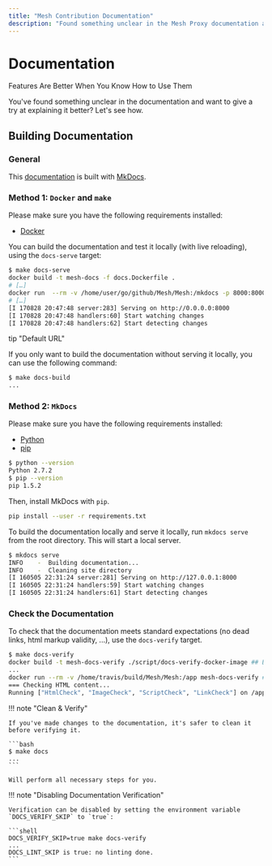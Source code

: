 ```yaml
---
title: "Mesh Contribution Documentation"
description: "Found something unclear in the Mesh Proxy documentation and want to give a try at explaining it better? Read the guide to building documentation."
---
```


# Documentation

Features Are Better When You Know How to Use Them

You've found something unclear in the documentation and want to give a try at explaining it better?
Let's see how.

## Building Documentation

### General

This [documentation](../../ "Link to the official Mesh documentation") is built with [MkDocs](https://mkdocs.org/ "Link to the website of MkDocs").

### Method 1: `Docker` and `make`

Please make sure you have the following requirements installed:

- [Docker](https://www.docker.com/ "Link to the website of Docker")

You can build the documentation and test it locally (with live reloading), using the `docs-serve` target:

```bash
$ make docs-serve
docker build -t mesh-docs -f docs.Dockerfile .
# […]
docker run  --rm -v /home/user/go/github/Mesh/Mesh:/mkdocs -p 8000:8000 mesh-docs mkdocs serve
# […]
[I 170828 20:47:48 server:283] Serving on http://0.0.0.0:8000
[I 170828 20:47:48 handlers:60] Start watching changes
[I 170828 20:47:48 handlers:62] Start detecting changes
```

tip "Default URL"


If you only want to build the documentation without serving it locally, you can use the following command:

```bash
$ make docs-build
...
```

### Method 2: `MkDocs`

Please make sure you have the following requirements installed:

- [Python](https://www.python.org/ "Link to the website of Python")
- [pip](https://pypi.org/project/pip/ "Link to the website of pip on PyPI")

```bash
$ python --version
Python 2.7.2
$ pip --version
pip 1.5.2
```

Then, install MkDocs with `pip`.

```bash
pip install --user -r requirements.txt
```

To build the documentation locally and serve it locally, run `mkdocs serve` from the root directory.
This will start a local server.

```bash
$ mkdocs serve
INFO    -  Building documentation...
INFO    -  Cleaning site directory
[I 160505 22:31:24 server:281] Serving on http://127.0.0.1:8000
[I 160505 22:31:24 handlers:59] Start watching changes
[I 160505 22:31:24 handlers:61] Start detecting changes
```

### Check the Documentation

To check that the documentation meets standard expectations (no dead links, html markup validity, ...), use the `docs-verify` target.

```bash
$ make docs-verify
docker build -t mesh-docs-verify ./script/docs-verify-docker-image ## Build Validator image
...
docker run --rm -v /home/travis/build/Mesh/Mesh:/app mesh-docs-verify ## Check for dead links and w3c compliance
=== Checking HTML content...
Running ["HtmlCheck", "ImageCheck", "ScriptCheck", "LinkCheck"] on /app/site/basics/index.html on *.html...
```

!!! note "Clean & Verify"

    If you've made changes to the documentation, it's safer to clean it before verifying it.

    ```bash
    $ make docs
    ...
    ```

    Will perform all necessary steps for you.

!!! note "Disabling Documentation Verification"

    Verification can be disabled by setting the environment variable `DOCS_VERIFY_SKIP` to `true`:

    ```shell
    DOCS_VERIFY_SKIP=true make docs-verify
    ...
    DOCS_LINT_SKIP is true: no linting done.
    ```
